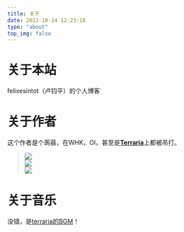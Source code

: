 ```yaml
---
title: 关于
date: 2022-10-24 12:23:18
type: "about"
top_img: false
---
```

# 关于本站
felixesintot（卢钧平）的个人博客
# 关于作者
这个作者是个蒟蒻，在WHK，OI，甚至是[**Terraria**](http://www.gog-games.com/search/terraria)上都被吊打。  
> [![](https://img.shields.io/badge/Luogu-mushvase-gree?style=for-the-badge&logo=appveyorn)](https://www.luogu.com.cn/user/289608)  
> [![](https://img.shields.io/badge/github-felixesintot-blueviolet?style=for-the-badge&logo=appveyor)](https://github.com/felixesintot/)  
> [![](https://img.shields.io/badge/codeforces-felixesintot-blue?style=for-the-badge&logo=appveyor)](https://codeforces.com/profile/felixesintot)  
# 关于音乐
没错，是[terraria的BGM](https://music.163.com/#/playlist?id=360286071)！